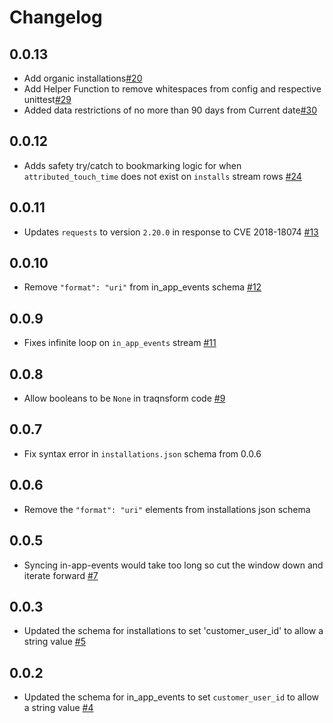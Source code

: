 # Changelog

## 0.0.13
  * Add organic installations[#20](https://github.com/singer-io/tap-appsflyer/pull/20)
  * Add Helper Function to remove whitespaces from config and respective unittest[#29](https://github.com/singer-io/tap-appsflyer/pull/29)
  * Added data restrictions of no more than 90 days from Current date[#30](https://github.com/singer-io/tap-appsflyer/pull/30)

## 0.0.12
  * Adds safety try/catch to bookmarking logic for when `attributed_touch_time` does not exist on `installs` stream rows [#24](https://github.com/singer-io/tap-appsflyer/pull/24)

## 0.0.11
  * Updates `requests` to version `2.20.0` in response to CVE 2018-18074 [#13](https://github.com/singer-io/tap-appsflyer/pull/13)

## 0.0.10
  * Remove `"format": "uri"` from in_app_events schema [#12](https://github.com/singer-io/tap-appsflyer/pull/12)

## 0.0.9
  * Fixes infinite loop on `in_app_events` stream [#11](https://github.com/singer-io/tap-appsflyer/pull/11)

## 0.0.8
  * Allow booleans to be `None` in traqnsform code [#9](https://github.com/singer-io/tap-appsflyer/pull/9)

## 0.0.7
  * Fix syntax error in `installations.json` schema from 0.0.6

## 0.0.6
  * Remove the `"format": "uri"` elements from installations json schema

## 0.0.5
  * Syncing in-app-events would take too long so cut the window down and iterate forward [#7](https://github.com/singer-io/tap-appsflyer/pull/7)

## 0.0.3
  * Updated the schema for installations to set 'customer_user_id' to allow a string value [#5](https://github.com/singer-io/tap-appsflyer/pull/5)

## 0.0.2
  * Updated the schema for in_app_events to set `customer_user_id` to allow a string value [#4](https://github.com/singer-io/tap-appsflyer/pull/4)

